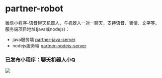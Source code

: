 # partner-robot
微信小程序-语音聊天机器人，与机器人一对一聊天，支持语音、表情、文字等。
服务端项目地址(java或nodejs)：
+ java服务端 [partner-java-server](https://github.com/zhukai-git/partner-java-server)
+ nodejs服务端 [partner-nodejs-server](https://github.com/zhukai-git/partner-nodejs-server)
### 已发布小程序：聊天机器人小Q
 ![](https://novicezk.github.io/partner-code.jpg)


